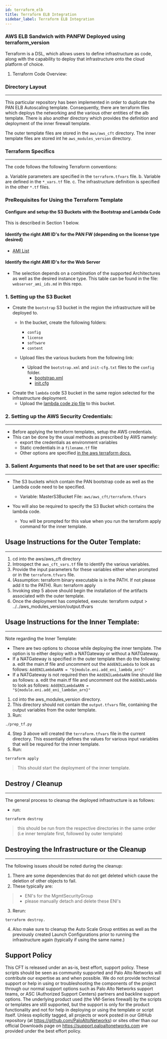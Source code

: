 ```yaml
---
id: terraform_elb
title: Terraform ELB Integration
sidebar_label: Terraform ELB Integration
---
```


### AWS ELB Sandwich with PANFW Deployed using terraform_version
Terraform is a DSL, which allows users to define infrastructure as code, along with the capability to deploy that infrastructure
onto the cloud platform of choice.

1. Terraform Code Overview:

### Directory Layout
-----------------

This particular repository has been implemented in order to duplicate the PAN ELB Autoscaling template. Consequently,
there are terraform files which deploys the networking and the various other entities of the alb template. There is also another directory
which provides the definition and deployment of the inner firewall template.

The outer template files are stored in the ```aws/aws_cft``` directory.
The inner template files are stored int he ```aws_modules_version``` directory.

### Terraform Specifics
-------------------

The code follows the following Terraform conventions:

a. Variable parameters are specified in the ```terraform.tfvars``` file.
b. Variable are defined in the ```*_vars.tf``` file.
c. The infrastructure definition is specified in the other ```*.tf``` files.

### PreRequisites for Using the Terraform Template

#### Configure and setup the S3 Buckets with the Bootstrap and Lambda Code
   This is described in Section 1 below.


#### Identify the right AMI ID's for the PAN FW (depending on the license type desired)

  - <a href="https://www.paloaltonetworks.com/documentation/global/compatibility-matrix/vm-series-firewalls/aws-cft-amazon-machine-images-ami-list" target="_blank">AMI List</a>

#### Identify the right AMI ID's for the Web Server
  - The selection depends on a combination of the supported Architectures as well as the desired instance type.
    This table can be found in the file: `webserver_ami_ids.md` in this repo.

### 1. Setting up the S3 Bucket

  * Create the ```bootstrap``` S3 bucket in the region the infrastructure will be deployed to.
      - In the bucket, create the following folders:
          - ```config```
          - ```license```
          - ```software```
          - ```content```
    - Upload files the various buckets from the following link:

      - Upload the ``` bootstrap.xml ``` and ``` init-cfg.txt ``` files to the ``` config ``` folder.
        - <a href="https://github.com/PaloAltoNetworks/aws-elb-autoscaling/blob/master/Version-1.2/bootstrap.xml" target="_blank">bootstrap.xml</a> 
        - <a href="https://github.com/PaloAltoNetworks/aws-elb-autoscaling/tree/master/Version-1.2" target="_blank">init.cfg</a>  
  - Create the ```lambda``` code S3 bucket in the same region selected for the infrastructure deployment.
      - Upload the <a href="https://github.com/PaloAltoNetworks/aws-elb-autoscaling/blob/master/Version-1.2/panw-aws.zip" target="_blank">lambda code zip file</a> to this bucket.

### 2. Setting up the AWS Security Credentials:
  --------------------------------------

 - Before applying the terraform templates, setup the AWS credentials.
 - This can be done by the usual methods as prescribed by AWS namely:
    - export the credentials as environment variables
    - Static credentials in a ```filename.tf``` file
    - Other options are specified  <a href="https://www.terraform.io/docs/providers/aws/index.html" target="_blank">in the aws terraform docs.</a>

### 3. Salient Arguments that need to be set that are user specific:
  ---------------------------------------------------------

  - The S3 buckets which contain the PAN bootstrap code as well as the Lambda code need to be specified.
    - Variable: MasterS3Bucket File: ```aws/aws_cft/terraform.tfvars```

  - You will also be required to specify the S3 Bucket which contains the lambda code.
     - You will be prompted for this value when you run the terraform apply command for the inner template.



## Usage Instructions for the Outer Template:
------------------------------------------
1. cd into the aws/aws_cft directory
2. Introspect the ```aws_cft_vars.tf``` file to identify the various variables.
3. Provide the input parameters for these variables either when prompted or in the ```terraform.tfvars``` file.
4. (Assumption: terraform binary executable is in the PATH. If not please add it to the PATH). Run: terraform apply
5. Invoking step 5 above should begin the installation of the artifacts associated with the outer template.
6. Once the deployment has completed, execute: terraform output > ../../aws_modules_version/output.tfvars

## Usage Instructions for the Inner Template:
------------------------------------------

Note regarding the Inner Template:

 - There are two options to choose while deploying the inner template. The option is to either deploy with a NATGateway or without
    a NATGateway.
 - If a NATGateway is specified in the outer template then do the following:
    a. edit the main.tf file and uncomment out the ```AddENILambda``` to look as follows:
       ```AddENILambdaARN = "${module.eni.add_eni_lambda_arn}"```
 - If a NATGateway is not required then the ```AddENILambdaARN``` line should like as follows:
    a. edit the main.tf file and uncomment out the ```AddENILambda``` to look as follows:
      ```AddENILambdaARN = "${module.eni.add_eni_lambdan_arn}"```

1. cd into the aws_modules_version directory.
2. This directory should not contain the ```output.tfvars``` file, containing the output variables from the outer template.
3. Run: 
``` console
./prep_tf.py
```
4. Step 3 above will created the ```terraform.tfvars``` file in the current directory. This essentially defines the values for
   various input variables that will be required for the inner template.
5. Run: 
``` console
terraform apply
```
> This should start the deployment of the inner template.

## Destroy / Cleanup
-----------------

The general process to cleanup the deployed infrastructure is as follows:
  - run: 
  ``` console
  terraform destroy
  ```
  > this should be run from the respective directories in the same order (i.e inner template first, followed by outer template)

## Destroying the Infrastructure or the Cleanup
--------------------------------------------

The following issues should be noted during the cleanup:

1. There are some dependencies that do not get deleted which cause the deletion of other objects to fail.
2. These typically are:
  > * ENI's for the MgmtSecurityGroup
  > * please manually detach and delete these ENI's
3. Rerun: 
``` console
terraform destroy.
```
4. Also make sure to cleanup the Auto Scale Group entities as well as the previously created Launch Configurations prior to running the infrastructure again (typically if using the same name.)

## Support Policy

This CFT is released under an as-is, best effort, support policy. These scripts should be seen as community supported and Palo Alto Networks will contribute our
expertise as and when possible. We do not provide technical support or help in using or troubleshooting the components of the project through our normal support
options such as Palo Alto Networks support teams, or ASC (Authorized Support Centers) partners and backline support options. The underlying product used
(the VM-Series firewall) by the scripts or templates are still supported, but the support is only for the product functionality and not for help in deploying or
using the template or script itself. Unless explicitly tagged, all projects or work posted in our GitHub repository (at https://github.com/PaloAltoNetworks) or
sites other than our official Downloads page on https://support.paloaltonetworks.com are provided under the best effort policy.